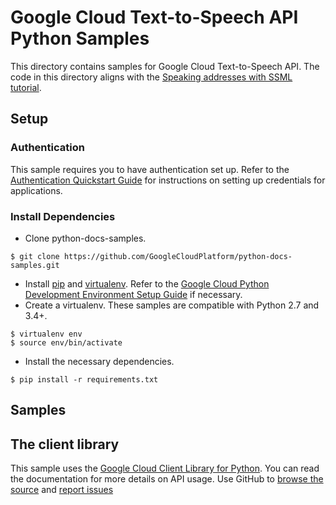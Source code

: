 # Google Cloud Text-to-Speech API Python Samples

This directory contains samples for Google Cloud Text-to-Speech API. The code in this directory aligns with the [Speaking addresses with SSML tutorial](https://cloud-dot-devsite.googleplex.com/text-to-speech/docs/ssml-tutorial).

## Setup

### Authentication
This sample requires you to have authentication set up. Refer to the [Authentication Quickstart Guide](https://cloud.google.com/docs/authentication/getting-started) for instructions on setting up credentials for applications. 

### Install Dependencies
* Clone python-docs-samples.
```
$ git clone https://github.com/GoogleCloudPlatform/python-docs-samples.git
```
* Install [pip](https://pip.pypa.io/) and [virtualenv](https://virtualenv.pypa.io/). Refer to the [Google Cloud Python Development Environment Setup Guide](https://cloud.google.com/python/setup) if necessary.
* Create a virtualenv. These samples are compatible with Python 2.7 and 3.4+.
```
$ virtualenv env
$ source env/bin/activate
```
* Install the necessary dependencies. 
```
$ pip install -r requirements.txt
```

## Samples

## The client library

This sample uses the [Google Cloud Client Library for Python](https://googlecloudplatform.github.io/google-cloud-python/). You can read the documentation for more details on API usage. Use GitHub to [browse the source](https://github.com/GoogleCloudPlatform/google-cloud-python) and [report issues](https://github.com/GoogleCloudPlatform/google-cloud-python/issues)